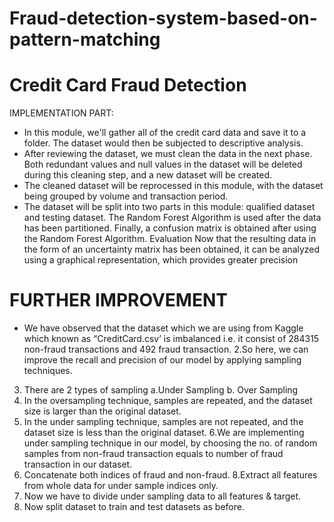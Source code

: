# Fraud-detection-system-based-on-pattern-matching

# Credit Card Fraud Detection

IMPLEMENTATION PART: 
- In this module, we'll gather all of the credit card data and save it to a folder. The dataset would then be subjected to descriptive analysis. 
- After reviewing the dataset, we must clean the data in the next phase. Both redundant values and null values in the dataset will be deleted during this cleaning step, and a new dataset will be created. 
- The cleaned dataset will be reprocessed in this module, with the dataset being grouped by volume and transaction period.
- The dataset will be split into two parts in this module: qualified dataset and testing dataset. The Random Forest Algorithm is used after the data has been partitioned. Finally, a confusion matrix is obtained after using the Random Forest Algorithm. Evaluation Now that the resulting data in the form of an uncertainty matrix has been obtained, it can be analyzed using a graphical representation, which provides greater precision


# FURTHER IMPROVEMENT
- We have observed that the dataset which we are using from Kaggle which known as “CreditCard.csv’ is imbalanced i.e. it consist of 284315 non-fraud transactions and 492 fraud transaction.
2.So here, we can improve the recall and precision of our model by applying sampling techniques. 
3. There are 2 types of sampling 
a.Under Sampling 
b. Over Sampling
4. In the oversampling technique, samples are repeated, and the dataset size is larger than the original dataset. 
5. In the under sampling technique, samples are not repeated, and the dataset size is less than the original dataset.
6.We are implementing under sampling technique in our model, by choosing the no. of random samples from non-fraud transaction equals to number of fraud transaction in our dataset.
7. Concatenate both indices of fraud and non-fraud. 
8.Extract all features from whole data for under sample indices only.
9. Now we have to divide under sampling data to all features & target. 
10. Now split dataset to train and test datasets as before.
